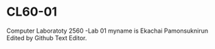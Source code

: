 # CL60-01
Computer Laboratoty 2560 -Lab 01
myname is Ekachai Pamonsuknirun
Edited by Github Text Editor.
